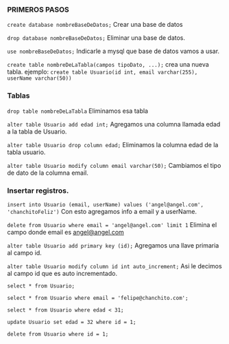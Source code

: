 
### PRIMEROS PASOS


`create database nombreBaseDeDatos;`			Crear una base de datos

`drop database nombreBaseDeDatos;`			Eliminar una base de datos.

`use nombreBaseDeDatos;`					Indicarle a mysql que base de datos vamos a usar.


`create table nombreDeLaTabla(campos tipoDato, ...);`	crea una nueva tabla.
ejemplo:
`create table Usuario(id int, email varchar(255), userName varchar(50))`


### Tablas

`drop table nombreDeLaTabla` 				Eliminamos esa tabla

`alter table Usuario add edad int;` Agregamos una columna llamada edad a la tabla de Usuario.

`alter table Usuario drop column edad;` Eliminamos la columna edad de la tabla usuario.

`alter table Usuario modify column email varchar(50);` Cambiamos el tipo de dato de la columna email.

### Insertar registros.

`insert into Usuario (email, userName)
values ('angel@angel.com', 'chanchitoFeliz')` 			Con esto agregamos info a email y a userName.

`delete from Usuario where email = 'angel@angel.com' limit 1` 	Elimina el campo donde email es angel@angel.com

`alter table Usuario add primary key (id);` 					Agregamos una llave primaria al campo id.

`alter table Usuario modify column id int auto_increment;` 		Asi le decimos al campo id que es auto incrementado.

`select * from Usuario;` 

`select * from Usuario where email = 'felipe@chanchito.com';`

`select * from Usuario where edad < 31;` 

`update Usuario set edad = 32 where id = 1;` 

`delete from Usuario where id = 1; ` 
